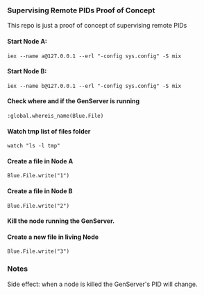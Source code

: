 ### Supervising Remote PIDs Proof of Concept
This repo is just a proof of concept of supervising remote PIDs

#### Start Node A:
```
iex --name a@127.0.0.1 --erl "-config sys.config" -S mix
```

#### Start Node B:
```
iex --name b@127.0.0.1 --erl "-config sys.config" -S mix
```

#### Check where and if the GenServer is running
```
:global.whereis_name(Blue.File)
```

#### Watch tmp list of files folder
```
watch "ls -l tmp"
```

#### Create a file in Node A
```
Blue.File.write("1")
```

#### Create a file in Node B
```
Blue.File.write("2")
```

#### Kill the node running the GenServer.

#### Create a new file in living Node
```
Blue.File.write("3")
```

### Notes
Side effect: when a node is killed the GenServer's PID will change.

